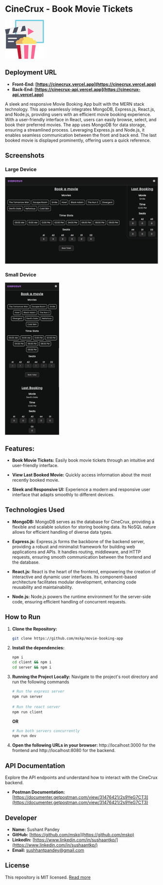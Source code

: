 # CineCrux - Book Movie Tickets

![Kwizie Logo](./client/public/logo128.png)

## Deployment URL

- **Front-End: [https://cinecrux.vercel.app](https://cinecrux.vercel.app)**
- **Back-End: [https://cinecrux-api.vercel.app](https://cinecrux-api.vercel.app)**

A sleek and responsive Movie Booking App built with the MERN stack technology. This app seamlessly integrates MongoDB, Express.js, React.js, and Node.js, providing users with an efficient movie booking experience. With a user-friendly interface in React, users can easily browse, select, and book their preferred movies. The app uses MongoDB for data storage, ensuring a streamlined process. Leveraging Express.js and Node.js, it enables seamless communication between the front and back end. The last booked movie is displayed prominently, offering users a quick reference.

## Screenshots

### Large Device

![large-device](./client/public/large-device.png)

### Small Device

<img src="./client/public/small-device.png" alt="Home" height="500">

## Features:

- **Book Movie Tickets:** Easily book movie tickets through an intuitive and user-friendly interface.

- **View Last Booked Movie:** Quickly access information about the most recently booked movie.

- **Sleek and Responsive UI:** Experience a modern and responsive user interface that adapts smoothly to different devices.

## Technologies Used

- **MongoDB:** MongoDB serves as the database for CineCrux, providing a flexible and scalable solution for storing booking data. Its NoSQL nature allows for efficient handling of diverse data types.

- **Express.js:** Express.js forms the backbone of the backend server, providing a robust and minimalist framework for building web applications and APIs. It handles routing, middleware, and HTTP requests, ensuring smooth communication between the frontend and the database.

- **React.js:** React is the heart of the frontend, empowering the creation of interactive and dynamic user interfaces. Its component-based architecture facilitates modular development, enhancing code reusability and maintainability.

- **Node.js:** Node.js powers the runtime environment for the server-side code, ensuring efficient handling of concurrent requests.

## How to Run

1. **Clone the Repository:**

   ```bash
   git clone https://github.com/mskp/movie-booking-app
   ```

2. **Install the dependencies:**

   ```bash
   npm i
   cd client && npm i
   cd server && npm i
   ```

3. **Running the Project Locally:** Navigate to the project's root directory and run the following commands

   ```bash
   # Run the express server
   npm run server

   # Run the react server
   npm run client
   ```

   **OR**

   ```bash
   # Run both servers concurrently
   npm run dev
   ```

4. **Open the following URLs in your browser:** http://localhost:3000 for the frontend and http://localhost:8080 for the backend.

## API Documentation

Explore the API endpoints and understand how to interact with the CineCrux backend.

- **Postman Documentation:** [https://documenter.getpostman.com/view/31476421/2s9YeG7CT3](https://documenter.getpostman.com/view/31476421/2s9YeG7CT3)

## Developer

- **Name:** Sushant Pandey
- **GitHub:** [https://github.com/mskp](https://github.com/mskp)
- **LinkedIn:** [https://www.linkedin.com/in/sushaantkp/](https://www.linkedin.com/in/sushaantkp/)
- **Email:** sushhantpandey@gmail.com

## License

This repository is MIT licensed. [Read more](./LICENSE.txt)

